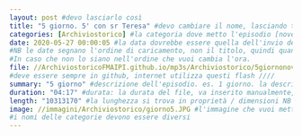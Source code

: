 ```yaml
---
layout: post #devo lasciarlo così
title: "5 giorno. 5' con sr Teresa" #devo cambiare il nome, lasciando tra virgolette, è il nome dell'episodio del podcast
categories: [Archiviostorico] #la categoria dove metto l'episodio [novena AM] meglio fare un podcast per ogni categoria, un po' come la playlist. NB non lasciare spazi
date: 2020-05-27 00:00:05 #la data dovrebbe essere quella dell'invio del podcast, ma si può mettere una qualsiasi.
#NB le date segnano l'ordine di caricamento, non il titolo, quindi quando le carichi, se vuoi un ordine, metti le date in ordine cronologico crescente.
#In caso che non lo siano nell'ordine che vuoi cambia l'ora.
file: //ArchiviostoricoFMAIPI.github.io/mp3s/Archiviostorico/5giornonovenaam.mp3 #File: // nome sito. nome cartella. Non serve scrivere due volte ArchiviostoricoFMAIPI. nome file, puoi caricarti tante sottocartelle in mp3s...mp3s/sottocartella/nome file.mp3 NB solo Mp3!
#deve essere sempre in github, internet utilizza questi flash ////
summary: "5 giorno" #descrizione dell'episodio. es. 1 giorno. la descrizione dell'audio.
duration: "04:17" #durata: la durata del file, va inserito manualmente, non lo fa il programma
length: "10313170" #la lunghezza si trova in proprietà / dimensioni NB in byte
image: //immagini/Archiviostorico/giorno5.JPG #l'immagine che vuoi mettere, è la cartella su PC dove metti le immagini, NB Attenzione alle maiuscole e minuscole
#i nomi delle categorie devono essere diversi
---
```


